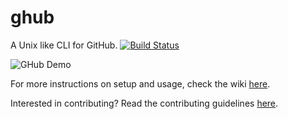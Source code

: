 # ghub
A Unix like CLI for GitHub. [![Build Status](https://travis-ci.org/BBloggsbott/ghub.svg?branch=master)](https://travis-ci.org/BBloggsbott/ghub)

![GHub Demo](https://i.imgur.com/okrCqsY.gif)

For more instructions on setup and usage, check the wiki [here](https://github.com/BBloggsbott/ghub/wiki).

Interested in contributing? Read the contributing guidelines [here](CONTRIBUTING.md).
